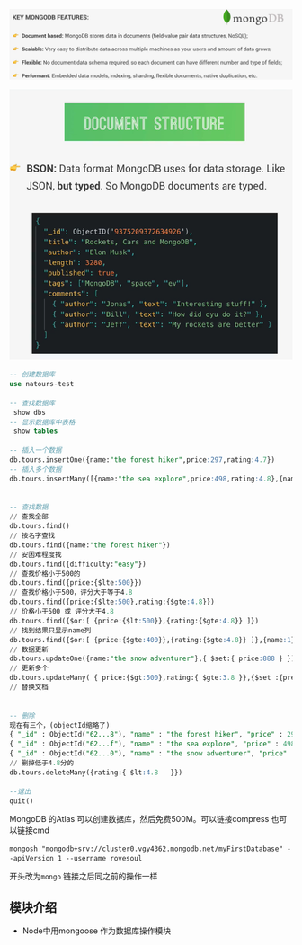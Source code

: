 ![image-20220530173609732](笔记素材图/MongoDB特性.png)

![image-20220530173729826](笔记素材图/MongoDB_Bson.png)

```sql
-- 创建数据库
use natours-test  

-- 查找数据库
 show dbs
-- 显示数据库中表格
 show tables

-- 插入一个数据
db.tours.insertOne({name:"the forest hiker",price:297,rating:4.7})
-- 插入多个数据
db.tours.insertMany([{name:"the sea explore",price:498,rating:4.8},{name:"the snow adventurer",price:999,rating:3.9,difficulty:"easy"}])


-- 查找数据
// 查找全部
db.tours.find()      
// 按名字查找
db.tours.find({name:"the forest hiker"})   
// 安困难程度找
db.tours.find({difficulty:"easy"})    
// 查找价格小于500的
db.tours.find({price:{$lte:500}})  
// 查找价格小于500，评分大于等于4.8
db.tours.find({price:{$lte:500},rating:{$gte:4.8}})   
// 价格小于500 或 评分大于4.8
db.tours.find({$or:[ {price:{$lt:500}},{rating:{$gte:4.8}} ]})  
// 找到结果只显示name列
db.tours.find({$or:[ {price:{$gte:400}},{rating:{$gte:4.8}} ]},{name:1}) 
// 数据更新
db.tours.updateOne({name:"the snow adventurer"},{ $set:{ price:888 } })  
// 更新多个
db.tours.updateMany( { price:{$gt:500},rating:{ $gte:3.8 }},{$set :{premium:true}})  
// 替换文档


-- 删除
现在有三个，(objectId缩略了)
{ "_id" : ObjectId("62...8"), "name" : "the forest hiker", "price" : 297, "rating" : 4.7 }
{ "_id" : ObjectId("62...f"), "name" : "the sea explore", "price" : 498, "rating" : 4.8 }
{ "_id" : ObjectId("62...0"), "name" : "the snow adventurer", "price" : 888, "rating" : 4.9, "difficulty" : "easy", "premium" : true }
// 删掉低于4.8分的
db.tours.deleteMany({rating:{ $lt:4.8   }})

--退出
quit()
```

MongoDB 的Atlas 可以创建数据库，然后免费500M。可以链接compress 也可以链接cmd

`mongosh "mongodb+srv://cluster0.vgy4362.mongodb.net/myFirstDatabase" --apiVersion 1 --username rovesoul `

开头改为`mongo` 链接之后同之前的操作一样





## 模块介绍

* Node中用mongoose 作为数据库操作模块